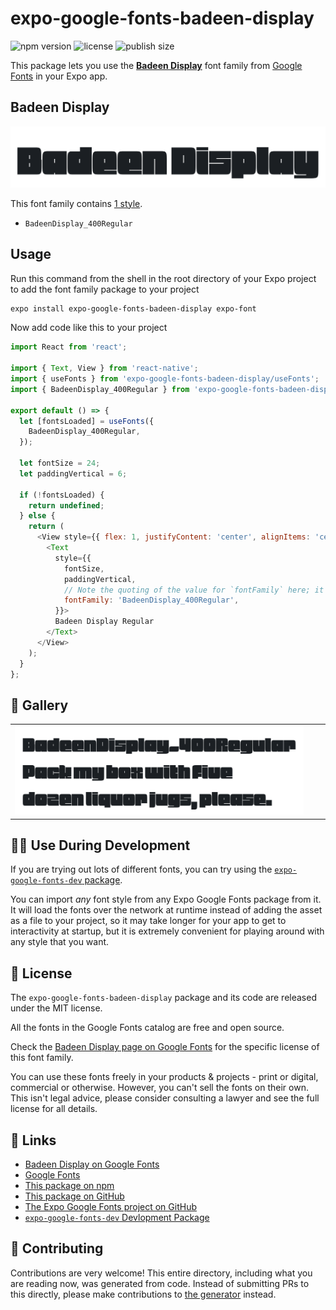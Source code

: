 # expo-google-fonts-badeen-display

![npm version](https://flat.badgen.net/npm/v/expo-google-fonts-badeen-display)
![license](https://flat.badgen.net/github/license/expo/google-fonts)
![publish size](https://flat.badgen.net/packagephobia/install/expo-google-fonts-badeen-display)

This package lets you use the [**Badeen Display**](https://fonts.google.com/specimen/Badeen+Display) font family from [Google Fonts](https://fonts.google.com/) in your Expo app.

## Badeen Display

![Badeen Display](./font-family.png)

This font family contains [1 style](#-gallery).

- `BadeenDisplay_400Regular`

## Usage

Run this command from the shell in the root directory of your Expo project to add the font family package to your project
```sh
expo install expo-google-fonts-badeen-display expo-font
```

Now add code like this to your project
```js
import React from 'react';

import { Text, View } from 'react-native';
import { useFonts } from 'expo-google-fonts-badeen-display/useFonts';
import { BadeenDisplay_400Regular } from 'expo-google-fonts-badeen-display/400Regular';

export default () => {
  let [fontsLoaded] = useFonts({
    BadeenDisplay_400Regular,
  });

  let fontSize = 24;
  let paddingVertical = 6;

  if (!fontsLoaded) {
    return undefined;
  } else {
    return (
      <View style={{ flex: 1, justifyContent: 'center', alignItems: 'center' }}>
        <Text
          style={{
            fontSize,
            paddingVertical,
            // Note the quoting of the value for `fontFamily` here; it expects a string!
            fontFamily: 'BadeenDisplay_400Regular',
          }}>
          Badeen Display Regular
        </Text>
      </View>
    );
  }
};

```

## 🔡 Gallery


||||
|-|-|-|
|![BadeenDisplay_400Regular](.//400Regular/BadeenDisplay_400Regular.ttf.png)||||


## 👩‍💻 Use During Development

If you are trying out lots of different fonts, you can try using the [`expo-google-fonts-dev` package](https://github.com/freeboub/google-fonts/tree/master/font-packages/dev#readme).

You can import *any* font style from any Expo Google Fonts package from it. It will load the fonts
over the network at runtime instead of adding the asset as a file to your project, so it may take longer
for your app to get to interactivity at startup, but it is extremely convenient
for playing around with any style that you want.

## 📖 License

The `expo-google-fonts-badeen-display` package and its code are released under the MIT license.

All the fonts in the Google Fonts catalog are free and open source.

Check the [Badeen Display page on Google Fonts](https://fonts.google.com/specimen/Badeen+Display) for the specific license of this font family.

You can use these fonts freely in your products & projects - print or digital, commercial or otherwise. However, you can't sell the fonts on their own. This isn't legal advice, please consider consulting a lawyer and see the full license for all details.

## 🔗 Links

- [Badeen Display on Google Fonts](https://fonts.google.com/specimen/Badeen+Display)
- [Google Fonts](https://fonts.google.com/)
- [This package on npm](https://www.npmjs.com/package/expo-google-fonts-badeen-display)
- [This package on GitHub](https://github.com/freeboub/google-fonts/tree/master/font-packages/badeen-display)
- [The Expo Google Fonts project on GitHub](https://github.com/freeboub/google-fonts)
- [`expo-google-fonts-dev` Devlopment Package](https://github.com/freeboub/google-fonts/tree/master/font-packages/dev)

## 🤝 Contributing

Contributions are very welcome! This entire directory, including what you are reading now, was generated from code. Instead of submitting PRs to this directly, please make contributions to [the generator](https://github.com/freeboub/google-fonts/tree/master/packages/generator) instead.
